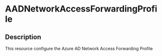 
# AADNetworkAccessForwardingProfile

## Description

This resource configure the Azure AD Network Access Forwarding Profile

